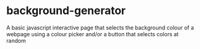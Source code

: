 # background-generator

A basic javascript interactive page that selects the background colour of a webpage using a colour picker and/or a button that selects colors at random
